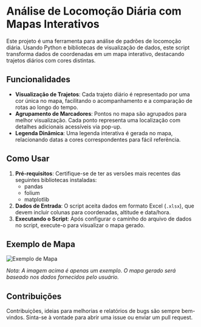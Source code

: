 # Análise de Locomoção Diária com Mapas Interativos

Este projeto é uma ferramenta para análise de padrões de locomoção diária. Usando Python e bibliotecas de visualização de dados, este script transforma dados de coordenadas em um mapa interativo, destacando trajetos diários com cores distintas.

## Funcionalidades

- **Visualização de Trajetos**: Cada trajeto diário é representado por uma cor única no mapa, facilitando o acompanhamento e a comparação de rotas ao longo do tempo.
- **Agrupamento de Marcadores**: Pontos no mapa são agrupados para melhor visualização. Cada ponto representa uma localização com detalhes adicionais acessíveis via pop-up.
- **Legenda Dinâmica**: Uma legenda interativa é gerada no mapa, relacionando datas a cores correspondentes para fácil referência.

## Como Usar

1. **Pré-requisitos**: Certifique-se de ter as versões mais recentes das seguintes bibliotecas instaladas:
   - pandas
   - folium
   - matplotlib
2. **Dados de Entrada**: O script aceita dados em formato Excel (`.xlsx`), que devem incluir colunas para coordenadas, altitude e data/hora.
3. **Executando o Script**: Após configurar o caminho do arquivo de dados no script, execute-o para visualizar o mapa gerado.

## Exemplo de Mapa

![Exemplo de Mapa](URL_da_imagem_do_mapa)

*Nota: A imagem acima é apenas um exemplo. O mapa gerado será baseado nos dados fornecidos pelo usuário.*

## Contribuições

Contribuições, ideias para melhorias e relatórios de bugs são sempre bem-vindos. Sinta-se à vontade para abrir uma issue ou enviar um pull request.
